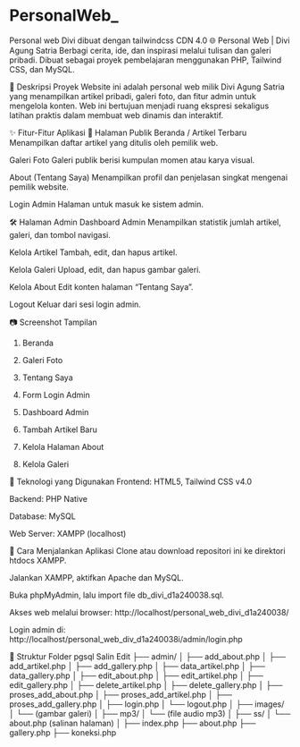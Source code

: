 # PersonalWeb_
Personal web Divi dibuat dengan tailwindcss CDN 4.0
🌐 Personal Web | Divi Agung Satria
Berbagi cerita, ide, dan inspirasi melalui tulisan dan galeri pribadi.
Dibuat sebagai proyek pembelajaran menggunakan PHP, Tailwind CSS, dan MySQL.

📌 Deskripsi Proyek
Website ini adalah personal web milik Divi Agung Satria yang menampilkan artikel pribadi, galeri foto, dan fitur admin untuk mengelola konten. Web ini bertujuan menjadi ruang ekspresi sekaligus latihan praktis dalam membuat web dinamis dan interaktif.

✨ Fitur-Fitur Aplikasi
📝 Halaman Publik
Beranda / Artikel Terbaru
Menampilkan daftar artikel yang ditulis oleh pemilik web.

Galeri Foto
Galeri publik berisi kumpulan momen atau karya visual.

About (Tentang Saya)
Menampilkan profil dan penjelasan singkat mengenai pemilik website.

Login Admin
Halaman untuk masuk ke sistem admin.

🛠 Halaman Admin
Dashboard Admin
Menampilkan statistik jumlah artikel, galeri, dan tombol navigasi.

Kelola Artikel
Tambah, edit, dan hapus artikel.

Kelola Galeri
Upload, edit, dan hapus gambar galeri.

Kelola About
Edit konten halaman “Tentang Saya”.

Logout
Keluar dari sesi login admin.

📷 Screenshot Tampilan
1. Beranda


2. Galeri Foto


3. Tentang Saya


4. Form Login Admin


5. Dashboard Admin


6. Tambah Artikel Baru


7. Kelola Halaman About


8. Kelola Galeri


🧰 Teknologi yang Digunakan
Frontend: HTML5, Tailwind CSS v4.0

Backend: PHP Native

Database: MySQL

Web Server: XAMPP (localhost)

🚀 Cara Menjalankan Aplikasi
Clone atau download repositori ini ke direktori htdocs XAMPP.

Jalankan XAMPP, aktifkan Apache dan MySQL.

Buka phpMyAdmin, lalu import file db_divi_d1a240038.sql.

Akses web melalui browser:
http://localhost/personal_web_divi_d1a240038/

Login admin di:
http://localhost/personal_web_div_d1a240038i/admin/login.php

📁 Struktur Folder
pgsql
Salin
Edit
├── admin/
│   ├── add_about.php
│   ├── add_artikel.php
│   ├── add_gallery.php
│   ├── data_artikel.php
│   ├── data_gallery.php
│   ├── edit_about.php
│   ├── edit_artikel.php
│   ├── edit_gallery.php
│   ├── delete_artikel.php
│   ├── delete_gallery.php
│   ├── proses_add_about.php
│   ├── proses_add_artikel.php
│   ├── proses_add_gallery.php
│   ├── login.php
│   └── logout.php
│
├── images/
│   └── (gambar galeri)
│
├── mp3/
│   └── (file audio mp3)
│
├── ss/
│   └── about.php (salinan halaman)
│
├── index.php
├── about.php
├── gallery.php
├── koneksi.php
